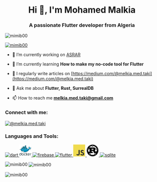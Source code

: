 <h1 align="center">Hi 👋, I'm Mohamed Malkia</h1>
<h3 align="center">A passionate Flutter developer from Algeria</h3>

<p align="left"> <img src="https://komarev.com/ghpvc/?username=mimib00&label=Profile%20views&color=0e75b6&style=flat" alt="mimib00" /> </p>

<p align="left"> <a href="https://github.com/ryo-ma/github-profile-trophy"><img src="https://github-profile-trophy.vercel.app/?username=mimib00" alt="mimib00" /></a> </p>

- 🔭 I’m currently working on [ASRAR](https://play.google.com/store/apps/details?id=dev.malkiamed.asrar)

- 🌱 I’m currently learning **How to make my no-code tool for Flutter**

- 📝 I regularly write articles on [https://medium.com/@melkia.med.taki](https://medium.com/@melkia.med.taki)

- 💬 Ask me about **Flutter, Rust, SurrealDB**

- 📫 How to reach me **melkia.med.taki@gmail.com**

<h3 align="left">Connect with me:</h3>
<p align="left">
<a href="https://medium.com/@melkia.med.taki" target="blank"><img align="center" src="https://raw.githubusercontent.com/rahuldkjain/github-profile-readme-generator/master/src/images/icons/Social/medium.svg" alt="@melkia.med.taki" height="30" width="40" /></a>
</p>

<h3 align="left">Languages and Tools:</h3>
<p align="left"> <a href="https://dart.dev" target="_blank" rel="noreferrer"> <img src="https://www.vectorlogo.zone/logos/dartlang/dartlang-icon.svg" alt="dart" width="40" height="40"/> </a> <a href="https://www.docker.com/" target="_blank" rel="noreferrer"> <img src="https://raw.githubusercontent.com/devicons/devicon/master/icons/docker/docker-original-wordmark.svg" alt="docker" width="40" height="40"/> </a> <a href="https://firebase.google.com/" target="_blank" rel="noreferrer"> <img src="https://www.vectorlogo.zone/logos/firebase/firebase-icon.svg" alt="firebase" width="40" height="40"/> </a> <a href="https://flutter.dev" target="_blank" rel="noreferrer"> <img src="https://www.vectorlogo.zone/logos/flutterio/flutterio-icon.svg" alt="flutter" width="40" height="40"/> </a> <a href="https://developer.mozilla.org/en-US/docs/Web/JavaScript" target="_blank" rel="noreferrer"> <img src="https://raw.githubusercontent.com/devicons/devicon/master/icons/javascript/javascript-original.svg" alt="javascript" width="40" height="40"/> </a> <a href="https://www.rust-lang.org" target="_blank" rel="noreferrer"> <img src="https://raw.githubusercontent.com/devicons/devicon/master/icons/rust/rust-plain.svg" alt="rust" width="40" height="40"/> </a> <a href="https://www.sqlite.org/" target="_blank" rel="noreferrer"> <img src="https://www.vectorlogo.zone/logos/sqlite/sqlite-icon.svg" alt="sqlite" width="40" height="40"/> </a> </p>

<p><img align="left" src="https://github-readme-stats.vercel.app/api/top-langs?username=mimib00&show_icons=true&locale=en&layout=compact" alt="mimib00" /></p>

<p>&nbsp;<img align="center" src="https://github-readme-stats.vercel.app/api?username=mimib00&show_icons=true&locale=en" alt="mimib00" /></p>

<p><img align="center" src="https://github-readme-streak-stats.herokuapp.com/?user=mimib00&" alt="mimib00" /></p>
